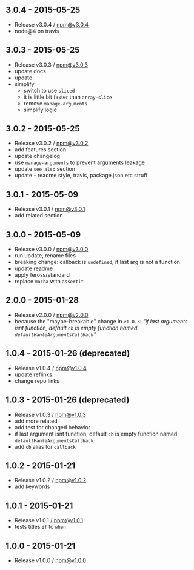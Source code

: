 

## 3.0.4 - 2015-05-25
- Release v3.0.4 / npm@v3.0.4
- node@4 on travis

## 3.0.3 - 2015-05-25
- Release v3.0.3 / npm@v3.0.3
- update docs
- update
- simplify
  + switch to use `sliced`
  + it is little bit faster than `array-slice`
  + remove `manage-arguments`
  + simplify logic

## 3.0.2 - 2015-05-25
- Release v3.0.2 / npm@v3.0.2
- add features section
- update changelog
- use `manage-arguments` to prevent arguments leakage
- update `see also` section
- update - readme style, travis, package.json etc struff

## 3.0.1 - 2015-05-09
- Release v3.0.1 / npm@v3.0.1
- add related section

## 3.0.0 - 2015-05-09
- Release v3.0.0 / npm@v3.0.0
- run update, rename files
- breaking change: callback is `undefined`, if last arg is not a function
- update readme
- apply feross/standard
- replace `mocha` with `assertit`

## 2.0.0 - 2015-01-28
- Release v2.0.0 / npm@v2.0.0
- because the "maybe-breakable" change in `v1.0.3`: _"if last arguments isnt function, default `cb` is empty function named `defaultHanleArgumentsCallback`"_

## 1.0.4 - 2015-01-26 (deprecated)
- Release v1.0.4 / npm@v1.0.4
- update reflinks
- change repo links

## 1.0.3 - 2015-01-26 (deprecated)
- Release v1.0.3 / npm@v1.0.3
- add more related
- add test for changed behavior
- if last argument isnt function, default `cb` is empty function named `defaultHanleArgumentsCallback`
- add `cb` alias for `callback`

## 1.0.2 - 2015-01-21
- Release v1.0.2 / npm@v1.0.2
- add keywords

## 1.0.1 - 2015-01-21
- Release v1.0.1 / npm@v1.0.1
- tests titles `if` to `when`

## 1.0.0 - 2015-01-21
- Release v1.0.0 / npm@v1.0.0
